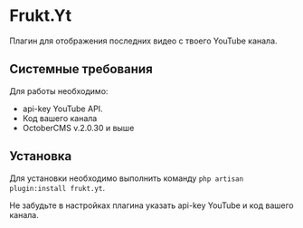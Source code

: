 # Frukt.Yt

Плагин для отображения последних видео с твоего YouTube канала.

## Системные требования

Для работы необходимо:

* api-key YouTube API.
* Код вашего канала
* OctoberCMS v.2.0.30 и выше

## Установка

Для установки необходимо выполнить команду `php artisan plugin:install frukt.yt`.

Не забудьте в настройках плагина указать api-key YouTube и код вашего канала.

